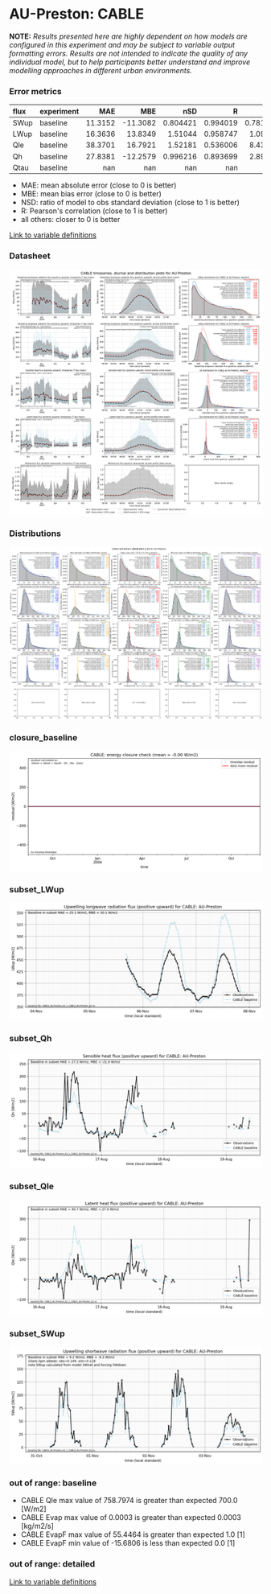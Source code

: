 # AU-Preston: CABLE

**NOTE:** *Results presented here are highly dependent on how models are configured in this experiment and may be subject to variable output formatting errors. Results are not intended to indicate the quality of any individual model, but to help participants better understand and improve modelling approaches in different urban environments.*

### Error metrics

| flux   | experiment   |      MAE |      MBE |        nSD |          R |        5th |     95th |     RMSE |      cRMSE |     AMBE |        1-nSD |          1-R |    nSkewness |   nKurtosis |     Overlap |
|:-------|:-------------|---------:|---------:|-----------:|-----------:|-----------:|---------:|---------:|-----------:|---------:|-------------:|-------------:|-------------:|------------:|------------:|
| SWup   | baseline     |  11.3152 | -11.3082 |   0.804421 |   0.994019 |   0.781812 |  29.2682 |  15.2243 |   0.218802 |  11.3082 |   0.195579   |   0.00598135 |   0.00628067 |   0.0638854 |   0.0809262 |
| LWup   | baseline     |  16.3636 |  13.8349 |   1.51044  |   0.958747 |   1.09088  |  71.608  |  29.5159 |   0.620619 |  13.8349 |   0.510437   |   0.0412533  |   0.395108   |   1.07139   |   0.0687868 |
| Qle    | baseline     |  38.3701 |  16.7921 |   1.52181  |   0.536006 |   8.43043  |  84.9323 |  69.6428 |   1.29788  |  16.7921 |   0.521807   |   0.463994   |   0.446612   |   0.261562  |   0.110008  |
| Qh     | baseline     |  27.8381 | -12.2579 |   0.996216 |   0.893699 |   2.89494  |  19.6525 |  44.0767 |   0.460231 |  12.2579 |   0.00378428 |   0.106301   |   0.268507   |   0.823843  |   0.215725  |
| Qtau   | baseline     | nan      | nan      | nan        | nan        | nan        | nan      | nan      | nan        | nan      | nan          | nan          | nan          | nan         | nan         |

 - MAE: mean absolute error (close to 0 is better)
 - MBE: mean bias error (close to 0 is better)
 - NSD: ratio of model to obs standard deviation (close to 1 is better)
 - R: Pearson's correlation (close to 1 is better)
 - all others: closer to 0 is better

[Link to variable definitions](../modelattrs/variable_definitions.md)

### <a name="datasheet"></a>Datasheet
[![CABLE_AU-Preston_Datasheet.png](CABLE_AU-Preston_Datasheet.png)](CABLE_AU-Preston_Datasheet.png)

### <a name="distributions"></a>Distributions
[![CABLE_AU-Preston_Distributions.png](CABLE_AU-Preston_Distributions.png)](CABLE_AU-Preston_Distributions.png)

### <a name="closure_baseline"></a>closure_baseline
[![CABLE_AU-Preston_closure_baseline.png](CABLE_AU-Preston_closure_baseline.png)](CABLE_AU-Preston_closure_baseline.png)

### <a name="subset_lwup"></a>subset_LWup
[![CABLE_AU-Preston_subset_LWup.png](CABLE_AU-Preston_subset_LWup.png)](CABLE_AU-Preston_subset_LWup.png)

### <a name="subset_qh"></a>subset_Qh
[![CABLE_AU-Preston_subset_Qh.png](CABLE_AU-Preston_subset_Qh.png)](CABLE_AU-Preston_subset_Qh.png)

### <a name="subset_qle"></a>subset_Qle
[![CABLE_AU-Preston_subset_Qle.png](CABLE_AU-Preston_subset_Qle.png)](CABLE_AU-Preston_subset_Qle.png)

### <a name="subset_swup"></a>subset_SWup
[![CABLE_AU-Preston_subset_SWup.png](CABLE_AU-Preston_subset_SWup.png)](CABLE_AU-Preston_subset_SWup.png)

### out of range: baseline

 - CABLE Qle max value of 758.7974 is greater than expected 700.0 [W/m2]
 - CABLE Evap max value of 0.0003 is greater than expected 0.0003 [kg/m2/s]
 - CABLE EvapF max value of 55.4464 is greater than expected 1.0 [1]
 - CABLE EvapF min value of -15.6806 is less than expected 0.0 [1]

### out of range: detailed



[Link to variable definitions](../modelattrs/variable_definitions.md)

